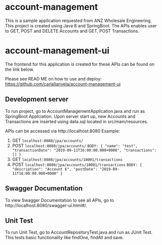 # account-management

This is a sample application requested from ANZ Wholesale Engineering. This project is created using Java 8 and SpringBoot. 
The APIs enables user to GET, POST and DELETE Accounts and GET, POST Transactions.

# account-management-ui

The frontend for this application is created for these APIs can be found on the link below. 

Please see READ ME on how to use and deploy:
https://github.com/carlallanvela/account-management-ui

## Development server

To run project, go to AccountManagementApplication.java and run as SpringBoot Applciation. Upon server start  up, new Accounts and Transactions are inserted using data.sql located in src/main/resources.

APIs can be accessed via http://localhost:8080
Example:
1) GET `localhost:8080/jpa/accounts/`
2) POST `localhost:8080/jpa/accounts/`
`BODY:
{
    "name": "test",
    "transactionDate": "2019-09-11T16:00:00.000+0000",
    "transactions": []
}`
3) GET `localhost:8080/jpa/accounts/10001/transactions`
4) POST `localhost:8080/jpa/accounts/10001/transactions`
`BODY:
{
    "description": "Account 6",
    "postDate": "2019-09-11T16:00:00.000+0000"
}`

## Swagger Documentation

To view Swagger Documentation to see all APIs, go to http://localhost:8080/swagger-ui.html#/.

## Unit Test

To run Unit Test, go to AccountRepositoryTest.java and run as JUnit Test. This tests basic functionality like findOne, findAll and save.
